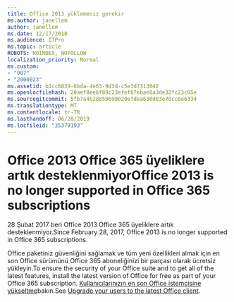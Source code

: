 ```yaml
---
title: Office 2013 yüklemeniz gerekir
ms.author: janellem
author: janellem
ms.date: 12/17/2018
ms.audience: ITPro
ms.topic: article
ROBOTS: NOINDEX, NOFOLLOW
localization_priority: Normal
ms.custom:
- "907"
- "2000023"
ms.assetid: b1cc6839-6bda-4e63-9d3d-c5e3d7313042
ms.openlocfilehash: 20aef8ee6f89c23efef67ebae8a3de32fc23c05e
ms.sourcegitcommit: 5fb7a4b28859690020efdea630d03e70cc0e6334
ms.translationtype: MT
ms.contentlocale: tr-TR
ms.lasthandoff: 06/28/2019
ms.locfileid: "35379193"
---
```

# <a name="office-2013-is-no-longer-supported-in-office-365-subscriptions"></a><span data-ttu-id="bcf8b-102">Office 2013 Office 365 üyeliklere artık desteklenmiyor</span><span class="sxs-lookup"><span data-stu-id="bcf8b-102">Office 2013 is no longer supported in Office 365 subscriptions</span></span>

<span data-ttu-id="bcf8b-103">28 Şubat 2017 beri Office 2013 Office 365 üyeliklere artık desteklenmiyor.</span><span class="sxs-lookup"><span data-stu-id="bcf8b-103">Since February 28, 2017, Office 2013 is no longer supported in Office 365 subscriptions.</span></span>
  
<span data-ttu-id="bcf8b-104">Office paketiniz güvenliğini sağlamak ve tüm yeni özellikleri almak için en son Office sürümünü Office 365 aboneliğinizi bir parçası olarak ücretsiz yükleyin.</span><span class="sxs-lookup"><span data-stu-id="bcf8b-104">To ensure the security of your Office suite and to get all of the latest features, install the latest version of Office for free as part of your Office 365 subscription.</span></span> <span data-ttu-id="bcf8b-105">[Kullanıcılarınızın en son Office istemcisine yükseltme](https://docs.microsoft.com/office365/admin/setup/upgrade-users-to-latest-office-client)bakın.</span><span class="sxs-lookup"><span data-stu-id="bcf8b-105">See [Upgrade your users to the latest Office client](https://docs.microsoft.com/office365/admin/setup/upgrade-users-to-latest-office-client).</span></span>
  
